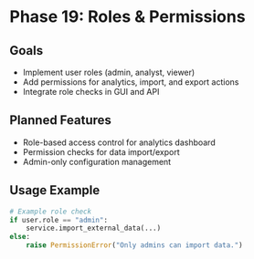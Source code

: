 # Phase 19: Roles & Permissions

## Goals
- Implement user roles (admin, analyst, viewer)
- Add permissions for analytics, import, and export actions
- Integrate role checks in GUI and API

## Planned Features
- Role-based access control for analytics dashboard
- Permission checks for data import/export
- Admin-only configuration management

## Usage Example
```python
# Example role check
if user.role == "admin":
    service.import_external_data(...)
else:
    raise PermissionError("Only admins can import data.")
```
